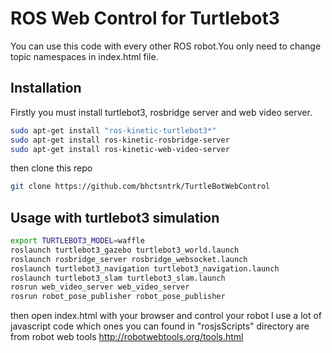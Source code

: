 ROS Web Control for Turtlebot3 
======================

You can use this code with every other ROS robot.You only need to change topic namespaces in index.html file. 

## Installation
Firstly you must install turtlebot3, rosbridge server and web video server.
```bash
sudo apt-get install "ros-kinetic-turtlebot3*"
sudo apt-get install ros-kinetic-rosbridge-server
sudo apt-get install ros-kinetic-web-video-server
```
then clone this repo
```bash
git clone https://github.com/bhctsntrk/TurtleBotWebControl
```

## Usage with turtlebot3 simulation

```bash
export TURTLEBOT3_MODEL=waffle
roslaunch turtlebot3_gazebo turtlebot3_world.launch
roslaunch rosbridge_server rosbridge_websocket.launch
roslaunch turtlebot3_navigation turtlebot3_navigation.launch
roslaunch turtlebot3_slam turtlebot3_slam.launch
rosrun web_video_server web_video_server
rosrun robot_pose_publisher robot_pose_publisher
```
then open index.html with your browser and control your robot
I use a lot of javascript code which ones you can found in "rosjsScripts" directory are from robot web tools
http://robotwebtools.org/tools.html







